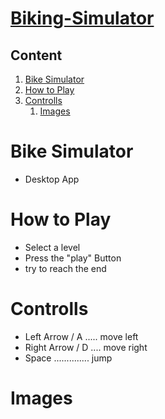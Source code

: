 # [Biking-Simulator]( https://github.com/RybakVonTar/biking-simulator)

## Content

1. [Bike Simulator](#BikemSimulator)
2. [How to Play](#How.to.Play)
3. [Controlls](#Controlls)
     1. [Images](#images)

# Bike Simulator
* Desktop App

# How to Play
* Select a level
* Press the "play" Button
* try to reach the end

# Controlls
* Left Arrow / A ..... move left
* Right Arrow / D .... move right
* Space .............. jump

# Images





